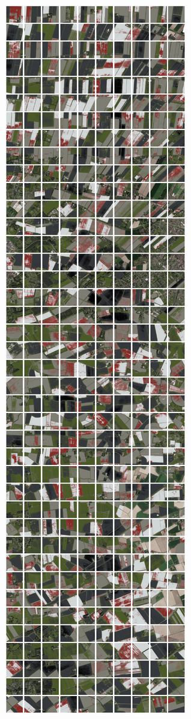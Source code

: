 <html>
<div>
<img src="https://github.com/HakkaTjakka/NL_TILE_MAP/blob/main/18/650/-1070/r.6500.-10700.png" height="44" width="44">
<img src="https://github.com/HakkaTjakka/NL_TILE_MAP/blob/main/18/650/-1070/r.6501.-10700.png" height="44" width="44">
<img src="https://github.com/HakkaTjakka/NL_TILE_MAP/blob/main/18/650/-1070/r.6502.-10700.png" height="44" width="44">
<img src="https://github.com/HakkaTjakka/NL_TILE_MAP/blob/main/18/650/-1070/r.6503.-10700.png" height="44" width="44">
<img src="https://github.com/HakkaTjakka/NL_TILE_MAP/blob/main/18/650/-1070/r.6504.-10700.png" height="44" width="44">
<img src="https://github.com/HakkaTjakka/NL_TILE_MAP/blob/main/18/650/-1070/r.6505.-10700.png" height="44" width="44">
<img src="https://github.com/HakkaTjakka/NL_TILE_MAP/blob/main/18/650/-1070/r.6506.-10700.png" height="44" width="44">
<img src="https://github.com/HakkaTjakka/NL_TILE_MAP/blob/main/18/650/-1070/r.6507.-10700.png" height="44" width="44">
<img src="https://github.com/HakkaTjakka/NL_TILE_MAP/blob/main/18/650/-1070/r.6508.-10700.png" height="44" width="44">
<img src="https://github.com/HakkaTjakka/NL_TILE_MAP/blob/main/18/650/-1070/r.6509.-10700.png" height="44" width="44">
<img src="https://github.com/HakkaTjakka/NL_TILE_MAP/blob/main/18/651/-1070/r.6510.-10700.png" height="44" width="44">
<img src="https://github.com/HakkaTjakka/NL_TILE_MAP/blob/main/18/651/-1070/r.6511.-10700.png" height="44" width="44">
<img src="https://github.com/HakkaTjakka/NL_TILE_MAP/blob/main/18/651/-1070/r.6512.-10700.png" height="44" width="44">
<img src="https://github.com/HakkaTjakka/NL_TILE_MAP/blob/main/18/651/-1070/r.6513.-10700.png" height="44" width="44">
<img src="https://github.com/HakkaTjakka/NL_TILE_MAP/blob/main/18/651/-1070/r.6514.-10700.png" height="44" width="44">
<img src="https://github.com/HakkaTjakka/NL_TILE_MAP/blob/main/18/651/-1070/r.6515.-10700.png" height="44" width="44">
<img src="https://github.com/HakkaTjakka/NL_TILE_MAP/blob/main/18/651/-1070/r.6516.-10700.png" height="44" width="44">
<img src="https://github.com/HakkaTjakka/NL_TILE_MAP/blob/main/18/651/-1070/r.6517.-10700.png" height="44" width="44">
<img src="https://github.com/HakkaTjakka/NL_TILE_MAP/blob/main/18/651/-1070/r.6518.-10700.png" height="44" width="44">
<img src="https://github.com/HakkaTjakka/NL_TILE_MAP/blob/main/18/651/-1070/r.6519.-10700.png" height="44" width="44">
<br>
<img src="https://github.com/HakkaTjakka/NL_TILE_MAP/blob/main/18/650/-1070/r.6500.-10699.png" height="44" width="44">
<img src="https://github.com/HakkaTjakka/NL_TILE_MAP/blob/main/18/650/-1070/r.6501.-10699.png" height="44" width="44">
<img src="https://github.com/HakkaTjakka/NL_TILE_MAP/blob/main/18/650/-1070/r.6502.-10699.png" height="44" width="44">
<img src="https://github.com/HakkaTjakka/NL_TILE_MAP/blob/main/18/650/-1070/r.6503.-10699.png" height="44" width="44">
<img src="https://github.com/HakkaTjakka/NL_TILE_MAP/blob/main/18/650/-1070/r.6504.-10699.png" height="44" width="44">
<img src="https://github.com/HakkaTjakka/NL_TILE_MAP/blob/main/18/650/-1070/r.6505.-10699.png" height="44" width="44">
<img src="https://github.com/HakkaTjakka/NL_TILE_MAP/blob/main/18/650/-1070/r.6506.-10699.png" height="44" width="44">
<img src="https://github.com/HakkaTjakka/NL_TILE_MAP/blob/main/18/650/-1070/r.6507.-10699.png" height="44" width="44">
<img src="https://github.com/HakkaTjakka/NL_TILE_MAP/blob/main/18/650/-1070/r.6508.-10699.png" height="44" width="44">
<img src="https://github.com/HakkaTjakka/NL_TILE_MAP/blob/main/18/650/-1070/r.6509.-10699.png" height="44" width="44">
<img src="https://github.com/HakkaTjakka/NL_TILE_MAP/blob/main/18/651/-1070/r.6510.-10699.png" height="44" width="44">
<img src="https://github.com/HakkaTjakka/NL_TILE_MAP/blob/main/18/651/-1070/r.6511.-10699.png" height="44" width="44">
<img src="https://github.com/HakkaTjakka/NL_TILE_MAP/blob/main/18/651/-1070/r.6512.-10699.png" height="44" width="44">
<img src="https://github.com/HakkaTjakka/NL_TILE_MAP/blob/main/18/651/-1070/r.6513.-10699.png" height="44" width="44">
<img src="https://github.com/HakkaTjakka/NL_TILE_MAP/blob/main/18/651/-1070/r.6514.-10699.png" height="44" width="44">
<img src="https://github.com/HakkaTjakka/NL_TILE_MAP/blob/main/18/651/-1070/r.6515.-10699.png" height="44" width="44">
<img src="https://github.com/HakkaTjakka/NL_TILE_MAP/blob/main/18/651/-1070/r.6516.-10699.png" height="44" width="44">
<img src="https://github.com/HakkaTjakka/NL_TILE_MAP/blob/main/18/651/-1070/r.6517.-10699.png" height="44" width="44">
<img src="https://github.com/HakkaTjakka/NL_TILE_MAP/blob/main/18/651/-1070/r.6518.-10699.png" height="44" width="44">
<img src="https://github.com/HakkaTjakka/NL_TILE_MAP/blob/main/18/651/-1070/r.6519.-10699.png" height="44" width="44">
<br>
<img src="https://github.com/HakkaTjakka/NL_TILE_MAP/blob/main/18/650/-1070/r.6500.-10698.png" height="44" width="44">
<img src="https://github.com/HakkaTjakka/NL_TILE_MAP/blob/main/18/650/-1070/r.6501.-10698.png" height="44" width="44">
<img src="https://github.com/HakkaTjakka/NL_TILE_MAP/blob/main/18/650/-1070/r.6502.-10698.png" height="44" width="44">
<img src="https://github.com/HakkaTjakka/NL_TILE_MAP/blob/main/18/650/-1070/r.6503.-10698.png" height="44" width="44">
<img src="https://github.com/HakkaTjakka/NL_TILE_MAP/blob/main/18/650/-1070/r.6504.-10698.png" height="44" width="44">
<img src="https://github.com/HakkaTjakka/NL_TILE_MAP/blob/main/18/650/-1070/r.6505.-10698.png" height="44" width="44">
<img src="https://github.com/HakkaTjakka/NL_TILE_MAP/blob/main/18/650/-1070/r.6506.-10698.png" height="44" width="44">
<img src="https://github.com/HakkaTjakka/NL_TILE_MAP/blob/main/18/650/-1070/r.6507.-10698.png" height="44" width="44">
<img src="https://github.com/HakkaTjakka/NL_TILE_MAP/blob/main/18/650/-1070/r.6508.-10698.png" height="44" width="44">
<img src="https://github.com/HakkaTjakka/NL_TILE_MAP/blob/main/18/650/-1070/r.6509.-10698.png" height="44" width="44">
<img src="https://github.com/HakkaTjakka/NL_TILE_MAP/blob/main/18/651/-1070/r.6510.-10698.png" height="44" width="44">
<img src="https://github.com/HakkaTjakka/NL_TILE_MAP/blob/main/18/651/-1070/r.6511.-10698.png" height="44" width="44">
<img src="https://github.com/HakkaTjakka/NL_TILE_MAP/blob/main/18/651/-1070/r.6512.-10698.png" height="44" width="44">
<img src="https://github.com/HakkaTjakka/NL_TILE_MAP/blob/main/18/651/-1070/r.6513.-10698.png" height="44" width="44">
<img src="https://github.com/HakkaTjakka/NL_TILE_MAP/blob/main/18/651/-1070/r.6514.-10698.png" height="44" width="44">
<img src="https://github.com/HakkaTjakka/NL_TILE_MAP/blob/main/18/651/-1070/r.6515.-10698.png" height="44" width="44">
<img src="https://github.com/HakkaTjakka/NL_TILE_MAP/blob/main/18/651/-1070/r.6516.-10698.png" height="44" width="44">
<img src="https://github.com/HakkaTjakka/NL_TILE_MAP/blob/main/18/651/-1070/r.6517.-10698.png" height="44" width="44">
<img src="https://github.com/HakkaTjakka/NL_TILE_MAP/blob/main/18/651/-1070/r.6518.-10698.png" height="44" width="44">
<img src="https://github.com/HakkaTjakka/NL_TILE_MAP/blob/main/18/651/-1070/r.6519.-10698.png" height="44" width="44">
<br>
<img src="https://github.com/HakkaTjakka/NL_TILE_MAP/blob/main/18/650/-1070/r.6500.-10697.png" height="44" width="44">
<img src="https://github.com/HakkaTjakka/NL_TILE_MAP/blob/main/18/650/-1070/r.6501.-10697.png" height="44" width="44">
<img src="https://github.com/HakkaTjakka/NL_TILE_MAP/blob/main/18/650/-1070/r.6502.-10697.png" height="44" width="44">
<img src="https://github.com/HakkaTjakka/NL_TILE_MAP/blob/main/18/650/-1070/r.6503.-10697.png" height="44" width="44">
<img src="https://github.com/HakkaTjakka/NL_TILE_MAP/blob/main/18/650/-1070/r.6504.-10697.png" height="44" width="44">
<img src="https://github.com/HakkaTjakka/NL_TILE_MAP/blob/main/18/650/-1070/r.6505.-10697.png" height="44" width="44">
<img src="https://github.com/HakkaTjakka/NL_TILE_MAP/blob/main/18/650/-1070/r.6506.-10697.png" height="44" width="44">
<img src="https://github.com/HakkaTjakka/NL_TILE_MAP/blob/main/18/650/-1070/r.6507.-10697.png" height="44" width="44">
<img src="https://github.com/HakkaTjakka/NL_TILE_MAP/blob/main/18/650/-1070/r.6508.-10697.png" height="44" width="44">
<img src="https://github.com/HakkaTjakka/NL_TILE_MAP/blob/main/18/650/-1070/r.6509.-10697.png" height="44" width="44">
<img src="https://github.com/HakkaTjakka/NL_TILE_MAP/blob/main/18/651/-1070/r.6510.-10697.png" height="44" width="44">
<img src="https://github.com/HakkaTjakka/NL_TILE_MAP/blob/main/18/651/-1070/r.6511.-10697.png" height="44" width="44">
<img src="https://github.com/HakkaTjakka/NL_TILE_MAP/blob/main/18/651/-1070/r.6512.-10697.png" height="44" width="44">
<img src="https://github.com/HakkaTjakka/NL_TILE_MAP/blob/main/18/651/-1070/r.6513.-10697.png" height="44" width="44">
<img src="https://github.com/HakkaTjakka/NL_TILE_MAP/blob/main/18/651/-1070/r.6514.-10697.png" height="44" width="44">
<img src="https://github.com/HakkaTjakka/NL_TILE_MAP/blob/main/18/651/-1070/r.6515.-10697.png" height="44" width="44">
<img src="https://github.com/HakkaTjakka/NL_TILE_MAP/blob/main/18/651/-1070/r.6516.-10697.png" height="44" width="44">
<img src="https://github.com/HakkaTjakka/NL_TILE_MAP/blob/main/18/651/-1070/r.6517.-10697.png" height="44" width="44">
<img src="https://github.com/HakkaTjakka/NL_TILE_MAP/blob/main/18/651/-1070/r.6518.-10697.png" height="44" width="44">
<img src="https://github.com/HakkaTjakka/NL_TILE_MAP/blob/main/18/651/-1070/r.6519.-10697.png" height="44" width="44">
<br>
<img src="https://github.com/HakkaTjakka/NL_TILE_MAP/blob/main/18/650/-1070/r.6500.-10696.png" height="44" width="44">
<img src="https://github.com/HakkaTjakka/NL_TILE_MAP/blob/main/18/650/-1070/r.6501.-10696.png" height="44" width="44">
<img src="https://github.com/HakkaTjakka/NL_TILE_MAP/blob/main/18/650/-1070/r.6502.-10696.png" height="44" width="44">
<img src="https://github.com/HakkaTjakka/NL_TILE_MAP/blob/main/18/650/-1070/r.6503.-10696.png" height="44" width="44">
<img src="https://github.com/HakkaTjakka/NL_TILE_MAP/blob/main/18/650/-1070/r.6504.-10696.png" height="44" width="44">
<img src="https://github.com/HakkaTjakka/NL_TILE_MAP/blob/main/18/650/-1070/r.6505.-10696.png" height="44" width="44">
<img src="https://github.com/HakkaTjakka/NL_TILE_MAP/blob/main/18/650/-1070/r.6506.-10696.png" height="44" width="44">
<img src="https://github.com/HakkaTjakka/NL_TILE_MAP/blob/main/18/650/-1070/r.6507.-10696.png" height="44" width="44">
<img src="https://github.com/HakkaTjakka/NL_TILE_MAP/blob/main/18/650/-1070/r.6508.-10696.png" height="44" width="44">
<img src="https://github.com/HakkaTjakka/NL_TILE_MAP/blob/main/18/650/-1070/r.6509.-10696.png" height="44" width="44">
<img src="https://github.com/HakkaTjakka/NL_TILE_MAP/blob/main/18/651/-1070/r.6510.-10696.png" height="44" width="44">
<img src="https://github.com/HakkaTjakka/NL_TILE_MAP/blob/main/18/651/-1070/r.6511.-10696.png" height="44" width="44">
<img src="https://github.com/HakkaTjakka/NL_TILE_MAP/blob/main/18/651/-1070/r.6512.-10696.png" height="44" width="44">
<img src="https://github.com/HakkaTjakka/NL_TILE_MAP/blob/main/18/651/-1070/r.6513.-10696.png" height="44" width="44">
<img src="https://github.com/HakkaTjakka/NL_TILE_MAP/blob/main/18/651/-1070/r.6514.-10696.png" height="44" width="44">
<img src="https://github.com/HakkaTjakka/NL_TILE_MAP/blob/main/18/651/-1070/r.6515.-10696.png" height="44" width="44">
<img src="https://github.com/HakkaTjakka/NL_TILE_MAP/blob/main/18/651/-1070/r.6516.-10696.png" height="44" width="44">
<img src="https://github.com/HakkaTjakka/NL_TILE_MAP/blob/main/18/651/-1070/r.6517.-10696.png" height="44" width="44">
<img src="https://github.com/HakkaTjakka/NL_TILE_MAP/blob/main/18/651/-1070/r.6518.-10696.png" height="44" width="44">
<img src="https://github.com/HakkaTjakka/NL_TILE_MAP/blob/main/18/651/-1070/r.6519.-10696.png" height="44" width="44">
<br>
<img src="https://github.com/HakkaTjakka/NL_TILE_MAP/blob/main/18/650/-1070/r.6500.-10695.png" height="44" width="44">
<img src="https://github.com/HakkaTjakka/NL_TILE_MAP/blob/main/18/650/-1070/r.6501.-10695.png" height="44" width="44">
<img src="https://github.com/HakkaTjakka/NL_TILE_MAP/blob/main/18/650/-1070/r.6502.-10695.png" height="44" width="44">
<img src="https://github.com/HakkaTjakka/NL_TILE_MAP/blob/main/18/650/-1070/r.6503.-10695.png" height="44" width="44">
<img src="https://github.com/HakkaTjakka/NL_TILE_MAP/blob/main/18/650/-1070/r.6504.-10695.png" height="44" width="44">
<img src="https://github.com/HakkaTjakka/NL_TILE_MAP/blob/main/18/650/-1070/r.6505.-10695.png" height="44" width="44">
<img src="https://github.com/HakkaTjakka/NL_TILE_MAP/blob/main/18/650/-1070/r.6506.-10695.png" height="44" width="44">
<img src="https://github.com/HakkaTjakka/NL_TILE_MAP/blob/main/18/650/-1070/r.6507.-10695.png" height="44" width="44">
<img src="https://github.com/HakkaTjakka/NL_TILE_MAP/blob/main/18/650/-1070/r.6508.-10695.png" height="44" width="44">
<img src="https://github.com/HakkaTjakka/NL_TILE_MAP/blob/main/18/650/-1070/r.6509.-10695.png" height="44" width="44">
<img src="https://github.com/HakkaTjakka/NL_TILE_MAP/blob/main/18/651/-1070/r.6510.-10695.png" height="44" width="44">
<img src="https://github.com/HakkaTjakka/NL_TILE_MAP/blob/main/18/651/-1070/r.6511.-10695.png" height="44" width="44">
<img src="https://github.com/HakkaTjakka/NL_TILE_MAP/blob/main/18/651/-1070/r.6512.-10695.png" height="44" width="44">
<img src="https://github.com/HakkaTjakka/NL_TILE_MAP/blob/main/18/651/-1070/r.6513.-10695.png" height="44" width="44">
<img src="https://github.com/HakkaTjakka/NL_TILE_MAP/blob/main/18/651/-1070/r.6514.-10695.png" height="44" width="44">
<img src="https://github.com/HakkaTjakka/NL_TILE_MAP/blob/main/18/651/-1070/r.6515.-10695.png" height="44" width="44">
<img src="https://github.com/HakkaTjakka/NL_TILE_MAP/blob/main/18/651/-1070/r.6516.-10695.png" height="44" width="44">
<img src="https://github.com/HakkaTjakka/NL_TILE_MAP/blob/main/18/651/-1070/r.6517.-10695.png" height="44" width="44">
<img src="https://github.com/HakkaTjakka/NL_TILE_MAP/blob/main/18/651/-1070/r.6518.-10695.png" height="44" width="44">
<img src="https://github.com/HakkaTjakka/NL_TILE_MAP/blob/main/18/651/-1070/r.6519.-10695.png" height="44" width="44">
<br>
<img src="https://github.com/HakkaTjakka/NL_TILE_MAP/blob/main/18/650/-1070/r.6500.-10694.png" height="44" width="44">
<img src="https://github.com/HakkaTjakka/NL_TILE_MAP/blob/main/18/650/-1070/r.6501.-10694.png" height="44" width="44">
<img src="https://github.com/HakkaTjakka/NL_TILE_MAP/blob/main/18/650/-1070/r.6502.-10694.png" height="44" width="44">
<img src="https://github.com/HakkaTjakka/NL_TILE_MAP/blob/main/18/650/-1070/r.6503.-10694.png" height="44" width="44">
<img src="https://github.com/HakkaTjakka/NL_TILE_MAP/blob/main/18/650/-1070/r.6504.-10694.png" height="44" width="44">
<img src="https://github.com/HakkaTjakka/NL_TILE_MAP/blob/main/18/650/-1070/r.6505.-10694.png" height="44" width="44">
<img src="https://github.com/HakkaTjakka/NL_TILE_MAP/blob/main/18/650/-1070/r.6506.-10694.png" height="44" width="44">
<img src="https://github.com/HakkaTjakka/NL_TILE_MAP/blob/main/18/650/-1070/r.6507.-10694.png" height="44" width="44">
<img src="https://github.com/HakkaTjakka/NL_TILE_MAP/blob/main/18/650/-1070/r.6508.-10694.png" height="44" width="44">
<img src="https://github.com/HakkaTjakka/NL_TILE_MAP/blob/main/18/650/-1070/r.6509.-10694.png" height="44" width="44">
<img src="https://github.com/HakkaTjakka/NL_TILE_MAP/blob/main/18/651/-1070/r.6510.-10694.png" height="44" width="44">
<img src="https://github.com/HakkaTjakka/NL_TILE_MAP/blob/main/18/651/-1070/r.6511.-10694.png" height="44" width="44">
<img src="https://github.com/HakkaTjakka/NL_TILE_MAP/blob/main/18/651/-1070/r.6512.-10694.png" height="44" width="44">
<img src="https://github.com/HakkaTjakka/NL_TILE_MAP/blob/main/18/651/-1070/r.6513.-10694.png" height="44" width="44">
<img src="https://github.com/HakkaTjakka/NL_TILE_MAP/blob/main/18/651/-1070/r.6514.-10694.png" height="44" width="44">
<img src="https://github.com/HakkaTjakka/NL_TILE_MAP/blob/main/18/651/-1070/r.6515.-10694.png" height="44" width="44">
<img src="https://github.com/HakkaTjakka/NL_TILE_MAP/blob/main/18/651/-1070/r.6516.-10694.png" height="44" width="44">
<img src="https://github.com/HakkaTjakka/NL_TILE_MAP/blob/main/18/651/-1070/r.6517.-10694.png" height="44" width="44">
<img src="https://github.com/HakkaTjakka/NL_TILE_MAP/blob/main/18/651/-1070/r.6518.-10694.png" height="44" width="44">
<img src="https://github.com/HakkaTjakka/NL_TILE_MAP/blob/main/18/651/-1070/r.6519.-10694.png" height="44" width="44">
<br>
<img src="https://github.com/HakkaTjakka/NL_TILE_MAP/blob/main/18/650/-1070/r.6500.-10693.png" height="44" width="44">
<img src="https://github.com/HakkaTjakka/NL_TILE_MAP/blob/main/18/650/-1070/r.6501.-10693.png" height="44" width="44">
<img src="https://github.com/HakkaTjakka/NL_TILE_MAP/blob/main/18/650/-1070/r.6502.-10693.png" height="44" width="44">
<img src="https://github.com/HakkaTjakka/NL_TILE_MAP/blob/main/18/650/-1070/r.6503.-10693.png" height="44" width="44">
<img src="https://github.com/HakkaTjakka/NL_TILE_MAP/blob/main/18/650/-1070/r.6504.-10693.png" height="44" width="44">
<img src="https://github.com/HakkaTjakka/NL_TILE_MAP/blob/main/18/650/-1070/r.6505.-10693.png" height="44" width="44">
<img src="https://github.com/HakkaTjakka/NL_TILE_MAP/blob/main/18/650/-1070/r.6506.-10693.png" height="44" width="44">
<img src="https://github.com/HakkaTjakka/NL_TILE_MAP/blob/main/18/650/-1070/r.6507.-10693.png" height="44" width="44">
<img src="https://github.com/HakkaTjakka/NL_TILE_MAP/blob/main/18/650/-1070/r.6508.-10693.png" height="44" width="44">
<img src="https://github.com/HakkaTjakka/NL_TILE_MAP/blob/main/18/650/-1070/r.6509.-10693.png" height="44" width="44">
<img src="https://github.com/HakkaTjakka/NL_TILE_MAP/blob/main/18/651/-1070/r.6510.-10693.png" height="44" width="44">
<img src="https://github.com/HakkaTjakka/NL_TILE_MAP/blob/main/18/651/-1070/r.6511.-10693.png" height="44" width="44">
<img src="https://github.com/HakkaTjakka/NL_TILE_MAP/blob/main/18/651/-1070/r.6512.-10693.png" height="44" width="44">
<img src="https://github.com/HakkaTjakka/NL_TILE_MAP/blob/main/18/651/-1070/r.6513.-10693.png" height="44" width="44">
<img src="https://github.com/HakkaTjakka/NL_TILE_MAP/blob/main/18/651/-1070/r.6514.-10693.png" height="44" width="44">
<img src="https://github.com/HakkaTjakka/NL_TILE_MAP/blob/main/18/651/-1070/r.6515.-10693.png" height="44" width="44">
<img src="https://github.com/HakkaTjakka/NL_TILE_MAP/blob/main/18/651/-1070/r.6516.-10693.png" height="44" width="44">
<img src="https://github.com/HakkaTjakka/NL_TILE_MAP/blob/main/18/651/-1070/r.6517.-10693.png" height="44" width="44">
<img src="https://github.com/HakkaTjakka/NL_TILE_MAP/blob/main/18/651/-1070/r.6518.-10693.png" height="44" width="44">
<img src="https://github.com/HakkaTjakka/NL_TILE_MAP/blob/main/18/651/-1070/r.6519.-10693.png" height="44" width="44">
<br>
<img src="https://github.com/HakkaTjakka/NL_TILE_MAP/blob/main/18/650/-1070/r.6500.-10692.png" height="44" width="44">
<img src="https://github.com/HakkaTjakka/NL_TILE_MAP/blob/main/18/650/-1070/r.6501.-10692.png" height="44" width="44">
<img src="https://github.com/HakkaTjakka/NL_TILE_MAP/blob/main/18/650/-1070/r.6502.-10692.png" height="44" width="44">
<img src="https://github.com/HakkaTjakka/NL_TILE_MAP/blob/main/18/650/-1070/r.6503.-10692.png" height="44" width="44">
<img src="https://github.com/HakkaTjakka/NL_TILE_MAP/blob/main/18/650/-1070/r.6504.-10692.png" height="44" width="44">
<img src="https://github.com/HakkaTjakka/NL_TILE_MAP/blob/main/18/650/-1070/r.6505.-10692.png" height="44" width="44">
<img src="https://github.com/HakkaTjakka/NL_TILE_MAP/blob/main/18/650/-1070/r.6506.-10692.png" height="44" width="44">
<img src="https://github.com/HakkaTjakka/NL_TILE_MAP/blob/main/18/650/-1070/r.6507.-10692.png" height="44" width="44">
<img src="https://github.com/HakkaTjakka/NL_TILE_MAP/blob/main/18/650/-1070/r.6508.-10692.png" height="44" width="44">
<img src="https://github.com/HakkaTjakka/NL_TILE_MAP/blob/main/18/650/-1070/r.6509.-10692.png" height="44" width="44">
<img src="https://github.com/HakkaTjakka/NL_TILE_MAP/blob/main/18/651/-1070/r.6510.-10692.png" height="44" width="44">
<img src="https://github.com/HakkaTjakka/NL_TILE_MAP/blob/main/18/651/-1070/r.6511.-10692.png" height="44" width="44">
<img src="https://github.com/HakkaTjakka/NL_TILE_MAP/blob/main/18/651/-1070/r.6512.-10692.png" height="44" width="44">
<img src="https://github.com/HakkaTjakka/NL_TILE_MAP/blob/main/18/651/-1070/r.6513.-10692.png" height="44" width="44">
<img src="https://github.com/HakkaTjakka/NL_TILE_MAP/blob/main/18/651/-1070/r.6514.-10692.png" height="44" width="44">
<img src="https://github.com/HakkaTjakka/NL_TILE_MAP/blob/main/18/651/-1070/r.6515.-10692.png" height="44" width="44">
<img src="https://github.com/HakkaTjakka/NL_TILE_MAP/blob/main/18/651/-1070/r.6516.-10692.png" height="44" width="44">
<img src="https://github.com/HakkaTjakka/NL_TILE_MAP/blob/main/18/651/-1070/r.6517.-10692.png" height="44" width="44">
<img src="https://github.com/HakkaTjakka/NL_TILE_MAP/blob/main/18/651/-1070/r.6518.-10692.png" height="44" width="44">
<img src="https://github.com/HakkaTjakka/NL_TILE_MAP/blob/main/18/651/-1070/r.6519.-10692.png" height="44" width="44">
<br>
<img src="https://github.com/HakkaTjakka/NL_TILE_MAP/blob/main/18/650/-1070/r.6500.-10691.png" height="44" width="44">
<img src="https://github.com/HakkaTjakka/NL_TILE_MAP/blob/main/18/650/-1070/r.6501.-10691.png" height="44" width="44">
<img src="https://github.com/HakkaTjakka/NL_TILE_MAP/blob/main/18/650/-1070/r.6502.-10691.png" height="44" width="44">
<img src="https://github.com/HakkaTjakka/NL_TILE_MAP/blob/main/18/650/-1070/r.6503.-10691.png" height="44" width="44">
<img src="https://github.com/HakkaTjakka/NL_TILE_MAP/blob/main/18/650/-1070/r.6504.-10691.png" height="44" width="44">
<img src="https://github.com/HakkaTjakka/NL_TILE_MAP/blob/main/18/650/-1070/r.6505.-10691.png" height="44" width="44">
<img src="https://github.com/HakkaTjakka/NL_TILE_MAP/blob/main/18/650/-1070/r.6506.-10691.png" height="44" width="44">
<img src="https://github.com/HakkaTjakka/NL_TILE_MAP/blob/main/18/650/-1070/r.6507.-10691.png" height="44" width="44">
<img src="https://github.com/HakkaTjakka/NL_TILE_MAP/blob/main/18/650/-1070/r.6508.-10691.png" height="44" width="44">
<img src="https://github.com/HakkaTjakka/NL_TILE_MAP/blob/main/18/650/-1070/r.6509.-10691.png" height="44" width="44">
<img src="https://github.com/HakkaTjakka/NL_TILE_MAP/blob/main/18/651/-1070/r.6510.-10691.png" height="44" width="44">
<img src="https://github.com/HakkaTjakka/NL_TILE_MAP/blob/main/18/651/-1070/r.6511.-10691.png" height="44" width="44">
<img src="https://github.com/HakkaTjakka/NL_TILE_MAP/blob/main/18/651/-1070/r.6512.-10691.png" height="44" width="44">
<img src="https://github.com/HakkaTjakka/NL_TILE_MAP/blob/main/18/651/-1070/r.6513.-10691.png" height="44" width="44">
<img src="https://github.com/HakkaTjakka/NL_TILE_MAP/blob/main/18/651/-1070/r.6514.-10691.png" height="44" width="44">
<img src="https://github.com/HakkaTjakka/NL_TILE_MAP/blob/main/18/651/-1070/r.6515.-10691.png" height="44" width="44">
<img src="https://github.com/HakkaTjakka/NL_TILE_MAP/blob/main/18/651/-1070/r.6516.-10691.png" height="44" width="44">
<img src="https://github.com/HakkaTjakka/NL_TILE_MAP/blob/main/18/651/-1070/r.6517.-10691.png" height="44" width="44">
<img src="https://github.com/HakkaTjakka/NL_TILE_MAP/blob/main/18/651/-1070/r.6518.-10691.png" height="44" width="44">
<img src="https://github.com/HakkaTjakka/NL_TILE_MAP/blob/main/18/651/-1070/r.6519.-10691.png" height="44" width="44">
<br>
<img src="https://github.com/HakkaTjakka/NL_TILE_MAP/blob/main/18/650/-1069/r.6500.-10690.png" height="44" width="44">
<img src="https://github.com/HakkaTjakka/NL_TILE_MAP/blob/main/18/650/-1069/r.6501.-10690.png" height="44" width="44">
<img src="https://github.com/HakkaTjakka/NL_TILE_MAP/blob/main/18/650/-1069/r.6502.-10690.png" height="44" width="44">
<img src="https://github.com/HakkaTjakka/NL_TILE_MAP/blob/main/18/650/-1069/r.6503.-10690.png" height="44" width="44">
<img src="https://github.com/HakkaTjakka/NL_TILE_MAP/blob/main/18/650/-1069/r.6504.-10690.png" height="44" width="44">
<img src="https://github.com/HakkaTjakka/NL_TILE_MAP/blob/main/18/650/-1069/r.6505.-10690.png" height="44" width="44">
<img src="https://github.com/HakkaTjakka/NL_TILE_MAP/blob/main/18/650/-1069/r.6506.-10690.png" height="44" width="44">
<img src="https://github.com/HakkaTjakka/NL_TILE_MAP/blob/main/18/650/-1069/r.6507.-10690.png" height="44" width="44">
<img src="https://github.com/HakkaTjakka/NL_TILE_MAP/blob/main/18/650/-1069/r.6508.-10690.png" height="44" width="44">
<img src="https://github.com/HakkaTjakka/NL_TILE_MAP/blob/main/18/650/-1069/r.6509.-10690.png" height="44" width="44">
<img src="https://github.com/HakkaTjakka/NL_TILE_MAP/blob/main/18/651/-1069/r.6510.-10690.png" height="44" width="44">
<img src="https://github.com/HakkaTjakka/NL_TILE_MAP/blob/main/18/651/-1069/r.6511.-10690.png" height="44" width="44">
<img src="https://github.com/HakkaTjakka/NL_TILE_MAP/blob/main/18/651/-1069/r.6512.-10690.png" height="44" width="44">
<img src="https://github.com/HakkaTjakka/NL_TILE_MAP/blob/main/18/651/-1069/r.6513.-10690.png" height="44" width="44">
<img src="https://github.com/HakkaTjakka/NL_TILE_MAP/blob/main/18/651/-1069/r.6514.-10690.png" height="44" width="44">
<img src="https://github.com/HakkaTjakka/NL_TILE_MAP/blob/main/18/651/-1069/r.6515.-10690.png" height="44" width="44">
<img src="https://github.com/HakkaTjakka/NL_TILE_MAP/blob/main/18/651/-1069/r.6516.-10690.png" height="44" width="44">
<img src="https://github.com/HakkaTjakka/NL_TILE_MAP/blob/main/18/651/-1069/r.6517.-10690.png" height="44" width="44">
<img src="https://github.com/HakkaTjakka/NL_TILE_MAP/blob/main/18/651/-1069/r.6518.-10690.png" height="44" width="44">
<img src="https://github.com/HakkaTjakka/NL_TILE_MAP/blob/main/18/651/-1069/r.6519.-10690.png" height="44" width="44">
<br>
<img src="https://github.com/HakkaTjakka/NL_TILE_MAP/blob/main/18/650/-1069/r.6500.-10689.png" height="44" width="44">
<img src="https://github.com/HakkaTjakka/NL_TILE_MAP/blob/main/18/650/-1069/r.6501.-10689.png" height="44" width="44">
<img src="https://github.com/HakkaTjakka/NL_TILE_MAP/blob/main/18/650/-1069/r.6502.-10689.png" height="44" width="44">
<img src="https://github.com/HakkaTjakka/NL_TILE_MAP/blob/main/18/650/-1069/r.6503.-10689.png" height="44" width="44">
<img src="https://github.com/HakkaTjakka/NL_TILE_MAP/blob/main/18/650/-1069/r.6504.-10689.png" height="44" width="44">
<img src="https://github.com/HakkaTjakka/NL_TILE_MAP/blob/main/18/650/-1069/r.6505.-10689.png" height="44" width="44">
<img src="https://github.com/HakkaTjakka/NL_TILE_MAP/blob/main/18/650/-1069/r.6506.-10689.png" height="44" width="44">
<img src="https://github.com/HakkaTjakka/NL_TILE_MAP/blob/main/18/650/-1069/r.6507.-10689.png" height="44" width="44">
<img src="https://github.com/HakkaTjakka/NL_TILE_MAP/blob/main/18/650/-1069/r.6508.-10689.png" height="44" width="44">
<img src="https://github.com/HakkaTjakka/NL_TILE_MAP/blob/main/18/650/-1069/r.6509.-10689.png" height="44" width="44">
<img src="https://github.com/HakkaTjakka/NL_TILE_MAP/blob/main/18/651/-1069/r.6510.-10689.png" height="44" width="44">
<img src="https://github.com/HakkaTjakka/NL_TILE_MAP/blob/main/18/651/-1069/r.6511.-10689.png" height="44" width="44">
<img src="https://github.com/HakkaTjakka/NL_TILE_MAP/blob/main/18/651/-1069/r.6512.-10689.png" height="44" width="44">
<img src="https://github.com/HakkaTjakka/NL_TILE_MAP/blob/main/18/651/-1069/r.6513.-10689.png" height="44" width="44">
<img src="https://github.com/HakkaTjakka/NL_TILE_MAP/blob/main/18/651/-1069/r.6514.-10689.png" height="44" width="44">
<img src="https://github.com/HakkaTjakka/NL_TILE_MAP/blob/main/18/651/-1069/r.6515.-10689.png" height="44" width="44">
<img src="https://github.com/HakkaTjakka/NL_TILE_MAP/blob/main/18/651/-1069/r.6516.-10689.png" height="44" width="44">
<img src="https://github.com/HakkaTjakka/NL_TILE_MAP/blob/main/18/651/-1069/r.6517.-10689.png" height="44" width="44">
<img src="https://github.com/HakkaTjakka/NL_TILE_MAP/blob/main/18/651/-1069/r.6518.-10689.png" height="44" width="44">
<img src="https://github.com/HakkaTjakka/NL_TILE_MAP/blob/main/18/651/-1069/r.6519.-10689.png" height="44" width="44">
<br>
<img src="https://github.com/HakkaTjakka/NL_TILE_MAP/blob/main/18/650/-1069/r.6500.-10688.png" height="44" width="44">
<img src="https://github.com/HakkaTjakka/NL_TILE_MAP/blob/main/18/650/-1069/r.6501.-10688.png" height="44" width="44">
<img src="https://github.com/HakkaTjakka/NL_TILE_MAP/blob/main/18/650/-1069/r.6502.-10688.png" height="44" width="44">
<img src="https://github.com/HakkaTjakka/NL_TILE_MAP/blob/main/18/650/-1069/r.6503.-10688.png" height="44" width="44">
<img src="https://github.com/HakkaTjakka/NL_TILE_MAP/blob/main/18/650/-1069/r.6504.-10688.png" height="44" width="44">
<img src="https://github.com/HakkaTjakka/NL_TILE_MAP/blob/main/18/650/-1069/r.6505.-10688.png" height="44" width="44">
<img src="https://github.com/HakkaTjakka/NL_TILE_MAP/blob/main/18/650/-1069/r.6506.-10688.png" height="44" width="44">
<img src="https://github.com/HakkaTjakka/NL_TILE_MAP/blob/main/18/650/-1069/r.6507.-10688.png" height="44" width="44">
<img src="https://github.com/HakkaTjakka/NL_TILE_MAP/blob/main/18/650/-1069/r.6508.-10688.png" height="44" width="44">
<img src="https://github.com/HakkaTjakka/NL_TILE_MAP/blob/main/18/650/-1069/r.6509.-10688.png" height="44" width="44">
<img src="https://github.com/HakkaTjakka/NL_TILE_MAP/blob/main/18/651/-1069/r.6510.-10688.png" height="44" width="44">
<img src="https://github.com/HakkaTjakka/NL_TILE_MAP/blob/main/18/651/-1069/r.6511.-10688.png" height="44" width="44">
<img src="https://github.com/HakkaTjakka/NL_TILE_MAP/blob/main/18/651/-1069/r.6512.-10688.png" height="44" width="44">
<img src="https://github.com/HakkaTjakka/NL_TILE_MAP/blob/main/18/651/-1069/r.6513.-10688.png" height="44" width="44">
<img src="https://github.com/HakkaTjakka/NL_TILE_MAP/blob/main/18/651/-1069/r.6514.-10688.png" height="44" width="44">
<img src="https://github.com/HakkaTjakka/NL_TILE_MAP/blob/main/18/651/-1069/r.6515.-10688.png" height="44" width="44">
<img src="https://github.com/HakkaTjakka/NL_TILE_MAP/blob/main/18/651/-1069/r.6516.-10688.png" height="44" width="44">
<img src="https://github.com/HakkaTjakka/NL_TILE_MAP/blob/main/18/651/-1069/r.6517.-10688.png" height="44" width="44">
<img src="https://github.com/HakkaTjakka/NL_TILE_MAP/blob/main/18/651/-1069/r.6518.-10688.png" height="44" width="44">
<img src="https://github.com/HakkaTjakka/NL_TILE_MAP/blob/main/18/651/-1069/r.6519.-10688.png" height="44" width="44">
<br>
<img src="https://github.com/HakkaTjakka/NL_TILE_MAP/blob/main/18/650/-1069/r.6500.-10687.png" height="44" width="44">
<img src="https://github.com/HakkaTjakka/NL_TILE_MAP/blob/main/18/650/-1069/r.6501.-10687.png" height="44" width="44">
<img src="https://github.com/HakkaTjakka/NL_TILE_MAP/blob/main/18/650/-1069/r.6502.-10687.png" height="44" width="44">
<img src="https://github.com/HakkaTjakka/NL_TILE_MAP/blob/main/18/650/-1069/r.6503.-10687.png" height="44" width="44">
<img src="https://github.com/HakkaTjakka/NL_TILE_MAP/blob/main/18/650/-1069/r.6504.-10687.png" height="44" width="44">
<img src="https://github.com/HakkaTjakka/NL_TILE_MAP/blob/main/18/650/-1069/r.6505.-10687.png" height="44" width="44">
<img src="https://github.com/HakkaTjakka/NL_TILE_MAP/blob/main/18/650/-1069/r.6506.-10687.png" height="44" width="44">
<img src="https://github.com/HakkaTjakka/NL_TILE_MAP/blob/main/18/650/-1069/r.6507.-10687.png" height="44" width="44">
<img src="https://github.com/HakkaTjakka/NL_TILE_MAP/blob/main/18/650/-1069/r.6508.-10687.png" height="44" width="44">
<img src="https://github.com/HakkaTjakka/NL_TILE_MAP/blob/main/18/650/-1069/r.6509.-10687.png" height="44" width="44">
<img src="https://github.com/HakkaTjakka/NL_TILE_MAP/blob/main/18/651/-1069/r.6510.-10687.png" height="44" width="44">
<img src="https://github.com/HakkaTjakka/NL_TILE_MAP/blob/main/18/651/-1069/r.6511.-10687.png" height="44" width="44">
<img src="https://github.com/HakkaTjakka/NL_TILE_MAP/blob/main/18/651/-1069/r.6512.-10687.png" height="44" width="44">
<img src="https://github.com/HakkaTjakka/NL_TILE_MAP/blob/main/18/651/-1069/r.6513.-10687.png" height="44" width="44">
<img src="https://github.com/HakkaTjakka/NL_TILE_MAP/blob/main/18/651/-1069/r.6514.-10687.png" height="44" width="44">
<img src="https://github.com/HakkaTjakka/NL_TILE_MAP/blob/main/18/651/-1069/r.6515.-10687.png" height="44" width="44">
<img src="https://github.com/HakkaTjakka/NL_TILE_MAP/blob/main/18/651/-1069/r.6516.-10687.png" height="44" width="44">
<img src="https://github.com/HakkaTjakka/NL_TILE_MAP/blob/main/18/651/-1069/r.6517.-10687.png" height="44" width="44">
<img src="https://github.com/HakkaTjakka/NL_TILE_MAP/blob/main/18/651/-1069/r.6518.-10687.png" height="44" width="44">
<img src="https://github.com/HakkaTjakka/NL_TILE_MAP/blob/main/18/651/-1069/r.6519.-10687.png" height="44" width="44">
<br>
<img src="https://github.com/HakkaTjakka/NL_TILE_MAP/blob/main/18/650/-1069/r.6500.-10686.png" height="44" width="44">
<img src="https://github.com/HakkaTjakka/NL_TILE_MAP/blob/main/18/650/-1069/r.6501.-10686.png" height="44" width="44">
<img src="https://github.com/HakkaTjakka/NL_TILE_MAP/blob/main/18/650/-1069/r.6502.-10686.png" height="44" width="44">
<img src="https://github.com/HakkaTjakka/NL_TILE_MAP/blob/main/18/650/-1069/r.6503.-10686.png" height="44" width="44">
<img src="https://github.com/HakkaTjakka/NL_TILE_MAP/blob/main/18/650/-1069/r.6504.-10686.png" height="44" width="44">
<img src="https://github.com/HakkaTjakka/NL_TILE_MAP/blob/main/18/650/-1069/r.6505.-10686.png" height="44" width="44">
<img src="https://github.com/HakkaTjakka/NL_TILE_MAP/blob/main/18/650/-1069/r.6506.-10686.png" height="44" width="44">
<img src="https://github.com/HakkaTjakka/NL_TILE_MAP/blob/main/18/650/-1069/r.6507.-10686.png" height="44" width="44">
<img src="https://github.com/HakkaTjakka/NL_TILE_MAP/blob/main/18/650/-1069/r.6508.-10686.png" height="44" width="44">
<img src="https://github.com/HakkaTjakka/NL_TILE_MAP/blob/main/18/650/-1069/r.6509.-10686.png" height="44" width="44">
<img src="https://github.com/HakkaTjakka/NL_TILE_MAP/blob/main/18/651/-1069/r.6510.-10686.png" height="44" width="44">
<img src="https://github.com/HakkaTjakka/NL_TILE_MAP/blob/main/18/651/-1069/r.6511.-10686.png" height="44" width="44">
<img src="https://github.com/HakkaTjakka/NL_TILE_MAP/blob/main/18/651/-1069/r.6512.-10686.png" height="44" width="44">
<img src="https://github.com/HakkaTjakka/NL_TILE_MAP/blob/main/18/651/-1069/r.6513.-10686.png" height="44" width="44">
<img src="https://github.com/HakkaTjakka/NL_TILE_MAP/blob/main/18/651/-1069/r.6514.-10686.png" height="44" width="44">
<img src="https://github.com/HakkaTjakka/NL_TILE_MAP/blob/main/18/651/-1069/r.6515.-10686.png" height="44" width="44">
<img src="https://github.com/HakkaTjakka/NL_TILE_MAP/blob/main/18/651/-1069/r.6516.-10686.png" height="44" width="44">
<img src="https://github.com/HakkaTjakka/NL_TILE_MAP/blob/main/18/651/-1069/r.6517.-10686.png" height="44" width="44">
<img src="https://github.com/HakkaTjakka/NL_TILE_MAP/blob/main/18/651/-1069/r.6518.-10686.png" height="44" width="44">
<img src="https://github.com/HakkaTjakka/NL_TILE_MAP/blob/main/18/651/-1069/r.6519.-10686.png" height="44" width="44">
<br>
<img src="https://github.com/HakkaTjakka/NL_TILE_MAP/blob/main/18/650/-1069/r.6500.-10685.png" height="44" width="44">
<img src="https://github.com/HakkaTjakka/NL_TILE_MAP/blob/main/18/650/-1069/r.6501.-10685.png" height="44" width="44">
<img src="https://github.com/HakkaTjakka/NL_TILE_MAP/blob/main/18/650/-1069/r.6502.-10685.png" height="44" width="44">
<img src="https://github.com/HakkaTjakka/NL_TILE_MAP/blob/main/18/650/-1069/r.6503.-10685.png" height="44" width="44">
<img src="https://github.com/HakkaTjakka/NL_TILE_MAP/blob/main/18/650/-1069/r.6504.-10685.png" height="44" width="44">
<img src="https://github.com/HakkaTjakka/NL_TILE_MAP/blob/main/18/650/-1069/r.6505.-10685.png" height="44" width="44">
<img src="https://github.com/HakkaTjakka/NL_TILE_MAP/blob/main/18/650/-1069/r.6506.-10685.png" height="44" width="44">
<img src="https://github.com/HakkaTjakka/NL_TILE_MAP/blob/main/18/650/-1069/r.6507.-10685.png" height="44" width="44">
<img src="https://github.com/HakkaTjakka/NL_TILE_MAP/blob/main/18/650/-1069/r.6508.-10685.png" height="44" width="44">
<img src="https://github.com/HakkaTjakka/NL_TILE_MAP/blob/main/18/650/-1069/r.6509.-10685.png" height="44" width="44">
<img src="https://github.com/HakkaTjakka/NL_TILE_MAP/blob/main/18/651/-1069/r.6510.-10685.png" height="44" width="44">
<img src="https://github.com/HakkaTjakka/NL_TILE_MAP/blob/main/18/651/-1069/r.6511.-10685.png" height="44" width="44">
<img src="https://github.com/HakkaTjakka/NL_TILE_MAP/blob/main/18/651/-1069/r.6512.-10685.png" height="44" width="44">
<img src="https://github.com/HakkaTjakka/NL_TILE_MAP/blob/main/18/651/-1069/r.6513.-10685.png" height="44" width="44">
<img src="https://github.com/HakkaTjakka/NL_TILE_MAP/blob/main/18/651/-1069/r.6514.-10685.png" height="44" width="44">
<img src="https://github.com/HakkaTjakka/NL_TILE_MAP/blob/main/18/651/-1069/r.6515.-10685.png" height="44" width="44">
<img src="https://github.com/HakkaTjakka/NL_TILE_MAP/blob/main/18/651/-1069/r.6516.-10685.png" height="44" width="44">
<img src="https://github.com/HakkaTjakka/NL_TILE_MAP/blob/main/18/651/-1069/r.6517.-10685.png" height="44" width="44">
<img src="https://github.com/HakkaTjakka/NL_TILE_MAP/blob/main/18/651/-1069/r.6518.-10685.png" height="44" width="44">
<img src="https://github.com/HakkaTjakka/NL_TILE_MAP/blob/main/18/651/-1069/r.6519.-10685.png" height="44" width="44">
<br>
<img src="https://github.com/HakkaTjakka/NL_TILE_MAP/blob/main/18/650/-1069/r.6500.-10684.png" height="44" width="44">
<img src="https://github.com/HakkaTjakka/NL_TILE_MAP/blob/main/18/650/-1069/r.6501.-10684.png" height="44" width="44">
<img src="https://github.com/HakkaTjakka/NL_TILE_MAP/blob/main/18/650/-1069/r.6502.-10684.png" height="44" width="44">
<img src="https://github.com/HakkaTjakka/NL_TILE_MAP/blob/main/18/650/-1069/r.6503.-10684.png" height="44" width="44">
<img src="https://github.com/HakkaTjakka/NL_TILE_MAP/blob/main/18/650/-1069/r.6504.-10684.png" height="44" width="44">
<img src="https://github.com/HakkaTjakka/NL_TILE_MAP/blob/main/18/650/-1069/r.6505.-10684.png" height="44" width="44">
<img src="https://github.com/HakkaTjakka/NL_TILE_MAP/blob/main/18/650/-1069/r.6506.-10684.png" height="44" width="44">
<img src="https://github.com/HakkaTjakka/NL_TILE_MAP/blob/main/18/650/-1069/r.6507.-10684.png" height="44" width="44">
<img src="https://github.com/HakkaTjakka/NL_TILE_MAP/blob/main/18/650/-1069/r.6508.-10684.png" height="44" width="44">
<img src="https://github.com/HakkaTjakka/NL_TILE_MAP/blob/main/18/650/-1069/r.6509.-10684.png" height="44" width="44">
<img src="https://github.com/HakkaTjakka/NL_TILE_MAP/blob/main/18/651/-1069/r.6510.-10684.png" height="44" width="44">
<img src="https://github.com/HakkaTjakka/NL_TILE_MAP/blob/main/18/651/-1069/r.6511.-10684.png" height="44" width="44">
<img src="https://github.com/HakkaTjakka/NL_TILE_MAP/blob/main/18/651/-1069/r.6512.-10684.png" height="44" width="44">
<img src="https://github.com/HakkaTjakka/NL_TILE_MAP/blob/main/18/651/-1069/r.6513.-10684.png" height="44" width="44">
<img src="https://github.com/HakkaTjakka/NL_TILE_MAP/blob/main/18/651/-1069/r.6514.-10684.png" height="44" width="44">
<img src="https://github.com/HakkaTjakka/NL_TILE_MAP/blob/main/18/651/-1069/r.6515.-10684.png" height="44" width="44">
<img src="https://github.com/HakkaTjakka/NL_TILE_MAP/blob/main/18/651/-1069/r.6516.-10684.png" height="44" width="44">
<img src="https://github.com/HakkaTjakka/NL_TILE_MAP/blob/main/18/651/-1069/r.6517.-10684.png" height="44" width="44">
<img src="https://github.com/HakkaTjakka/NL_TILE_MAP/blob/main/18/651/-1069/r.6518.-10684.png" height="44" width="44">
<img src="https://github.com/HakkaTjakka/NL_TILE_MAP/blob/main/18/651/-1069/r.6519.-10684.png" height="44" width="44">
<br>
<img src="https://github.com/HakkaTjakka/NL_TILE_MAP/blob/main/18/650/-1069/r.6500.-10683.png" height="44" width="44">
<img src="https://github.com/HakkaTjakka/NL_TILE_MAP/blob/main/18/650/-1069/r.6501.-10683.png" height="44" width="44">
<img src="https://github.com/HakkaTjakka/NL_TILE_MAP/blob/main/18/650/-1069/r.6502.-10683.png" height="44" width="44">
<img src="https://github.com/HakkaTjakka/NL_TILE_MAP/blob/main/18/650/-1069/r.6503.-10683.png" height="44" width="44">
<img src="https://github.com/HakkaTjakka/NL_TILE_MAP/blob/main/18/650/-1069/r.6504.-10683.png" height="44" width="44">
<img src="https://github.com/HakkaTjakka/NL_TILE_MAP/blob/main/18/650/-1069/r.6505.-10683.png" height="44" width="44">
<img src="https://github.com/HakkaTjakka/NL_TILE_MAP/blob/main/18/650/-1069/r.6506.-10683.png" height="44" width="44">
<img src="https://github.com/HakkaTjakka/NL_TILE_MAP/blob/main/18/650/-1069/r.6507.-10683.png" height="44" width="44">
<img src="https://github.com/HakkaTjakka/NL_TILE_MAP/blob/main/18/650/-1069/r.6508.-10683.png" height="44" width="44">
<img src="https://github.com/HakkaTjakka/NL_TILE_MAP/blob/main/18/650/-1069/r.6509.-10683.png" height="44" width="44">
<img src="https://github.com/HakkaTjakka/NL_TILE_MAP/blob/main/18/651/-1069/r.6510.-10683.png" height="44" width="44">
<img src="https://github.com/HakkaTjakka/NL_TILE_MAP/blob/main/18/651/-1069/r.6511.-10683.png" height="44" width="44">
<img src="https://github.com/HakkaTjakka/NL_TILE_MAP/blob/main/18/651/-1069/r.6512.-10683.png" height="44" width="44">
<img src="https://github.com/HakkaTjakka/NL_TILE_MAP/blob/main/18/651/-1069/r.6513.-10683.png" height="44" width="44">
<img src="https://github.com/HakkaTjakka/NL_TILE_MAP/blob/main/18/651/-1069/r.6514.-10683.png" height="44" width="44">
<img src="https://github.com/HakkaTjakka/NL_TILE_MAP/blob/main/18/651/-1069/r.6515.-10683.png" height="44" width="44">
<img src="https://github.com/HakkaTjakka/NL_TILE_MAP/blob/main/18/651/-1069/r.6516.-10683.png" height="44" width="44">
<img src="https://github.com/HakkaTjakka/NL_TILE_MAP/blob/main/18/651/-1069/r.6517.-10683.png" height="44" width="44">
<img src="https://github.com/HakkaTjakka/NL_TILE_MAP/blob/main/18/651/-1069/r.6518.-10683.png" height="44" width="44">
<img src="https://github.com/HakkaTjakka/NL_TILE_MAP/blob/main/18/651/-1069/r.6519.-10683.png" height="44" width="44">
<br>
<img src="https://github.com/HakkaTjakka/NL_TILE_MAP/blob/main/18/650/-1069/r.6500.-10682.png" height="44" width="44">
<img src="https://github.com/HakkaTjakka/NL_TILE_MAP/blob/main/18/650/-1069/r.6501.-10682.png" height="44" width="44">
<img src="https://github.com/HakkaTjakka/NL_TILE_MAP/blob/main/18/650/-1069/r.6502.-10682.png" height="44" width="44">
<img src="https://github.com/HakkaTjakka/NL_TILE_MAP/blob/main/18/650/-1069/r.6503.-10682.png" height="44" width="44">
<img src="https://github.com/HakkaTjakka/NL_TILE_MAP/blob/main/18/650/-1069/r.6504.-10682.png" height="44" width="44">
<img src="https://github.com/HakkaTjakka/NL_TILE_MAP/blob/main/18/650/-1069/r.6505.-10682.png" height="44" width="44">
<img src="https://github.com/HakkaTjakka/NL_TILE_MAP/blob/main/18/650/-1069/r.6506.-10682.png" height="44" width="44">
<img src="https://github.com/HakkaTjakka/NL_TILE_MAP/blob/main/18/650/-1069/r.6507.-10682.png" height="44" width="44">
<img src="https://github.com/HakkaTjakka/NL_TILE_MAP/blob/main/18/650/-1069/r.6508.-10682.png" height="44" width="44">
<img src="https://github.com/HakkaTjakka/NL_TILE_MAP/blob/main/18/650/-1069/r.6509.-10682.png" height="44" width="44">
<img src="https://github.com/HakkaTjakka/NL_TILE_MAP/blob/main/18/651/-1069/r.6510.-10682.png" height="44" width="44">
<img src="https://github.com/HakkaTjakka/NL_TILE_MAP/blob/main/18/651/-1069/r.6511.-10682.png" height="44" width="44">
<img src="https://github.com/HakkaTjakka/NL_TILE_MAP/blob/main/18/651/-1069/r.6512.-10682.png" height="44" width="44">
<img src="https://github.com/HakkaTjakka/NL_TILE_MAP/blob/main/18/651/-1069/r.6513.-10682.png" height="44" width="44">
<img src="https://github.com/HakkaTjakka/NL_TILE_MAP/blob/main/18/651/-1069/r.6514.-10682.png" height="44" width="44">
<img src="https://github.com/HakkaTjakka/NL_TILE_MAP/blob/main/18/651/-1069/r.6515.-10682.png" height="44" width="44">
<img src="https://github.com/HakkaTjakka/NL_TILE_MAP/blob/main/18/651/-1069/r.6516.-10682.png" height="44" width="44">
<img src="https://github.com/HakkaTjakka/NL_TILE_MAP/blob/main/18/651/-1069/r.6517.-10682.png" height="44" width="44">
<img src="https://github.com/HakkaTjakka/NL_TILE_MAP/blob/main/18/651/-1069/r.6518.-10682.png" height="44" width="44">
<img src="https://github.com/HakkaTjakka/NL_TILE_MAP/blob/main/18/651/-1069/r.6519.-10682.png" height="44" width="44">
<br>
<img src="https://github.com/HakkaTjakka/NL_TILE_MAP/blob/main/18/650/-1069/r.6500.-10681.png" height="44" width="44">
<img src="https://github.com/HakkaTjakka/NL_TILE_MAP/blob/main/18/650/-1069/r.6501.-10681.png" height="44" width="44">
<img src="https://github.com/HakkaTjakka/NL_TILE_MAP/blob/main/18/650/-1069/r.6502.-10681.png" height="44" width="44">
<img src="https://github.com/HakkaTjakka/NL_TILE_MAP/blob/main/18/650/-1069/r.6503.-10681.png" height="44" width="44">
<img src="https://github.com/HakkaTjakka/NL_TILE_MAP/blob/main/18/650/-1069/r.6504.-10681.png" height="44" width="44">
<img src="https://github.com/HakkaTjakka/NL_TILE_MAP/blob/main/18/650/-1069/r.6505.-10681.png" height="44" width="44">
<img src="https://github.com/HakkaTjakka/NL_TILE_MAP/blob/main/18/650/-1069/r.6506.-10681.png" height="44" width="44">
<img src="https://github.com/HakkaTjakka/NL_TILE_MAP/blob/main/18/650/-1069/r.6507.-10681.png" height="44" width="44">
<img src="https://github.com/HakkaTjakka/NL_TILE_MAP/blob/main/18/650/-1069/r.6508.-10681.png" height="44" width="44">
<img src="https://github.com/HakkaTjakka/NL_TILE_MAP/blob/main/18/650/-1069/r.6509.-10681.png" height="44" width="44">
<img src="https://github.com/HakkaTjakka/NL_TILE_MAP/blob/main/18/651/-1069/r.6510.-10681.png" height="44" width="44">
<img src="https://github.com/HakkaTjakka/NL_TILE_MAP/blob/main/18/651/-1069/r.6511.-10681.png" height="44" width="44">
<img src="https://github.com/HakkaTjakka/NL_TILE_MAP/blob/main/18/651/-1069/r.6512.-10681.png" height="44" width="44">
<img src="https://github.com/HakkaTjakka/NL_TILE_MAP/blob/main/18/651/-1069/r.6513.-10681.png" height="44" width="44">
<img src="https://github.com/HakkaTjakka/NL_TILE_MAP/blob/main/18/651/-1069/r.6514.-10681.png" height="44" width="44">
<img src="https://github.com/HakkaTjakka/NL_TILE_MAP/blob/main/18/651/-1069/r.6515.-10681.png" height="44" width="44">
<img src="https://github.com/HakkaTjakka/NL_TILE_MAP/blob/main/18/651/-1069/r.6516.-10681.png" height="44" width="44">
<img src="https://github.com/HakkaTjakka/NL_TILE_MAP/blob/main/18/651/-1069/r.6517.-10681.png" height="44" width="44">
<img src="https://github.com/HakkaTjakka/NL_TILE_MAP/blob/main/18/651/-1069/r.6518.-10681.png" height="44" width="44">
<img src="https://github.com/HakkaTjakka/NL_TILE_MAP/blob/main/18/651/-1069/r.6519.-10681.png" height="44" width="44">
<br>
</div>
</html>
